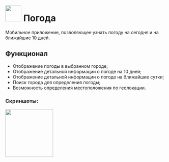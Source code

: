# <image src='app/src/main/res/drawable/logo.png' width=50 /> Погода

Мобильное приложение, позволяющее узнать погоду на сегодня и на ближайшие 10 дней.

## Функционал

* Отображение погоды в выбранном городе;
* Отображение детальной информации о погоде на 10 дней;
* Отображение детальной информации о погоде на ближайшие сутки;
* Поиск города для определения погоды;
* Возможность определения местоположения по геолокации.

### Скриншоты:

<image src='app/src/main/assets/main_screen.jpg' width=150></image>